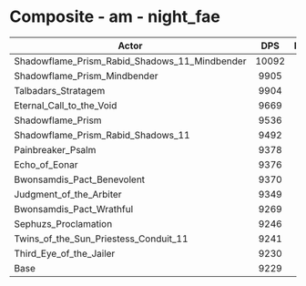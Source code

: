 # Composite - am - night_fae
| Actor | DPS | Increase |
|---|:---:|:---:|
|Shadowflame_Prism_Rabid_Shadows_11_Mindbender|10092|9.35%|
|Shadowflame_Prism_Mindbender|9905|7.32%|
|Talbadars_Stratagem|9904|7.31%|
|Eternal_Call_to_the_Void|9669|4.77%|
|Shadowflame_Prism|9536|3.33%|
|Shadowflame_Prism_Rabid_Shadows_11|9492|2.85%|
|Painbreaker_Psalm|9378|1.62%|
|Echo_of_Eonar|9376|1.59%|
|Bwonsamdis_Pact_Benevolent|9370|1.52%|
|Judgment_of_the_Arbiter|9349|1.30%|
|Bwonsamdis_Pact_Wrathful|9269|0.43%|
|Sephuzs_Proclamation|9246|0.18%|
|Twins_of_the_Sun_Priestess_Conduit_11|9241|0.14%|
|Third_Eye_of_the_Jailer|9230|0.01%|
|Base|9229|0.00%|
